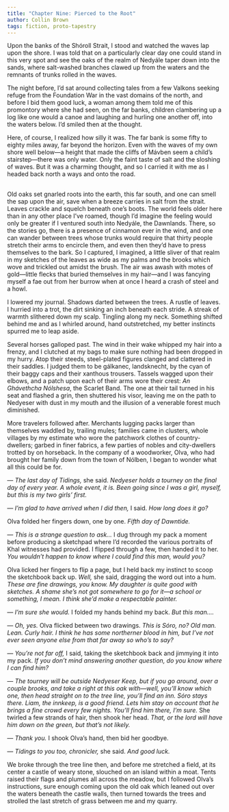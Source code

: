 ```yaml
---
title: "Chapter Nine: Pierced to the Root"
author: Collin Brown
tags: fiction, proto-tapestry
---
```


Upon the banks of the Shóroll Strait, I stood and watched the waves lap upon the shore. I was told that on a particularly clear day one could stand in this very spot and see the oaks of the realm of Nedyále taper down into the sands, where salt-washed branches clawed up from the waters and the remnants of trunks rolled in the waves.

The night before, I’d sat around collecting tales from a few Valkons seeking refuge from the Foundation War in the vast domains of the north, and before I bid them good luck, a woman among them told me of this promontory where she had seen, on the far banks, children clambering up a log like one would a canoe and laughing and hurling one another off, into the waters below. I’d smiled then at the thought.

Here, of course, I realized how silly it was. The far bank is some fifty to eighty miles away, far beyond the horizon. Even with the waves of my own shore well below—a height that made the cliffs of Mávben seem a child’s stairstep—there was only water. Only the faint taste of salt and the sloshing of waves. But it was a charming thought, and so I carried it with me as I headed back north a ways and onto the road.

##

Old oaks set gnarled roots into the earth, this far south, and one can smell the sap upon the air, save when a breeze carries in salt from the strait. Leaves crackle and squelch beneath one’s boots. The world feels older here than in any other place I’ve roamed, though I’d imagine the feeling would only be greater if I ventured south into Nedyále, the Dawnlands. There, so the stories go, there is a presence of cinnamon ever in the wind, and one can wander between trees whose trunks would require that thirty people stretch their arms to encircle them, and even then they’d have to press themselves to the bark. So I captured, I imagined, a little sliver of that realm in my sketches of the leaves as wide as my palms and the brooks which wove and trickled out amidst the brush. The air was awash with motes of gold—little flecks that buried themselves in my hair—and I was fancying myself a fae out from her burrow when at once I heard a crash of steel and a howl.

I lowered my journal. Shadows darted between the trees. A rustle of leaves. I hurried into a trot, the dirt sinking an inch beneath each stride. A streak of warmth slithered down my scalp. Tingling along my neck. Something shifted behind me and as I whirled around, hand outstretched, my better instincts spurred me to leap aside.

Several horses galloped past. The wind in their wake whipped my hair into a frenzy, and I clutched at my bags to make sure nothing had been dropped in my hurry. Atop their steeds, steel-plated figures clanged and clattered in their saddles. I judged them to be gálkanec, landsknecht, by the cyan of their baggy caps and their xanthous trousers. Tassels wagged upon their elbows, and a patch upon each of their arms wore their crest: *An Ghávethcha Nólshesa*, the Scarlet Band. The one at their tail turned in his seat and flashed a grin, then shuttered his visor, leaving me on the path to Nedyeser with dust in my mouth and the illusion of a venerable forest much diminished.

More travelers followed after. Merchants lugging packs larger than themselves waddled by, trailing mules; families came in clusters, whole villages by my estimate who wore the patchwork clothes of country-dwellers; garbed in finer fabrics, a few parties of nobles and city-dwellers trotted by on horseback. In the company of a woodworker, Olva, who had brought her family down from the town of Nólben, I began to wonder what all this could be for.

— *The last day of Tidings,* she said. *Nedyeser holds a tourney on the final day of every year. A whole event, it is. Been going since I was a girl, myself, but this is my two girls’ first.*

— *I’m glad to have arrived when I did then,* I said. *How long does it go?*

Olva folded her fingers down, one by one. *Fifth day of Dawntide.*

— *This is a strange question to ask…* I dug through my pack a moment before producing a sketchpad where I’d recorded the various portraits of Khal witnesses had provided. I flipped through a few, then handed it to her. *You wouldn’t happen to know where I could find this man, would you?*

Olva licked her fingers to flip a page, but I held back my instinct to scoop the sketchbook back up. *Well,* she said, dragging the word out into a hum. *These are fine drawings, you know. My daughter is quite good with sketches. A shame she’s not got somewhere to go for it—a school or something, I mean. I think she’d make a respectable painter.*

— *I’m sure she would.* I folded my hands behind my back. *But this man….*

— *Oh, yes.* Olva flicked between two drawings. *This is Sóro, no? Old man. Lean. Curly hair. I think he has some northerner blood in him, but I’ve not ever seen anyone else from that far away so who’s to say?*

— *You’re not far off,* I said, taking the sketchbook back and jimmying it into my pack. *If you don’t mind answering another question, do you know where I can find him?*

— *The tourney will be outside Nedyeser Keep, but if you go around, over a couple brooks, and take a right at this oak with—well, you’ll know which one, then head straight on to the tree line, you’ll find an inn. Sóro stays there. Liam, the innkeep, is a good friend. Lets him stay on account that he brings a fine crowd every few nights. You’ll find him there, I’m sure.* She twirled a few strands of hair, then shook her head. *That, or the lord will have him down on the green, but that’s not likely.*

— *Thank you.* I shook Olva’s hand, then bid her goodbye.

— *Tidings to you too, chronicler,* she said. *And good luck.*

We broke through the tree line then, and before me stretched a field, at its center a castle of weary stone, slouched on an island within a moat. Tents raised their flags and plumes all across the meadow, but I followed Olva’s instructions, sure enough coming upon the old oak which leaned out over the waters beneath the castle walls, then turned towards the trees and strolled the last stretch of grass between me and my quarry.
